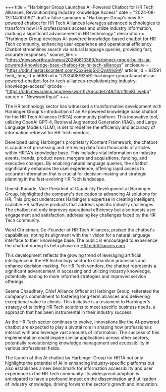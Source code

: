 +++
title = "Harbinger Group Launches AI-Powered Chatbot for HR Tech Alliances, Revolutionizing Industry Knowledge Access"
date = "2024-08-13T14:00:09Z"
draft = false
summary = "Harbinger Group's new AI-powered chatbot for HR Tech Alliances leverages advanced technologies to transform how HR professionals access and utilize industry information, marking a significant advancement in HR technology."
description = "Harbinger Group develops AI-powered knowledge-based chatbot for HR Tech community, enhancing user experience and operational efficiency. Chatbot streamlines search via natural language queries, providing fast, accurate responses."
source_link = "https://newsworthy.ai/news/20240813389/harbinger-group-builds-ai-powered-knowledge-base-chatbot-for-hr-tech-alliances"
enclosure = "https://cdn.filestackcontent.com/QoxSeigSKilQysNlx9lA"
article_id = 92591
feed_item_id = 5698
url = "/202408/92591-harbinger-group-launches-ai-powered-chatbot-for-hr-tech-alliances-revolutionizing-industry-knowledge-access"
qrcode = "https://cdn.newsramp.app/newsworthy/qrcode/248/13/riftlmKL.webp"
source = "Newsworthy.ai"
+++

<p>The HR technology sector has witnessed a transformative development with Harbinger Group's introduction of an AI-powered knowledge base chatbot for the HR Tech Alliances (HRTA) community platform. This innovative tool, utilizing OpenAI GPT-4, Retrieval Augmented Generation (RAG), and Large Language Models (LLM), is set to redefine the efficiency and accuracy of information retrieval for HR Tech vendors.</p><p>Developed using Harbinger's proprietary iContent Framework, the chatbot is capable of processing and retrieving data from thousands of articles within HRTA's knowledge base. This includes vital information on industry events, trends, product news, mergers and acquisitions, funding, and executive changes. By enabling natural language queries, the chatbot significantly enhances the user experience, offering rapid access to accurate information that is crucial for decision-making and strategic planning in the fast-evolving HR Tech landscape.</p><p>Umesh Kanade, Vice President of Capability Development at Harbinger Group, highlighted the company's dedication to advancing AI solutions for HR. This project underscores Harbinger's expertise in creating intelligent, scalable HR software products that address specific industry challenges. The chatbot not only improves operational efficiency but also boosts user engagement and satisfaction, addressing key challenges faced by the HR Tech community.</p><p>Ward Christman, Co-Founder of HR Tech Alliances, praised the chatbot's capabilities, noting its alignment with their vision for a natural language interface to their knowledge base. The public is encouraged to experience the chatbot during its beta phase on <a href='https://HRTechAlliances.com' rel='nofollow' target='_blank'>HRTechAlliances.com</a>.</p><p>This development reflects the growing trend of leveraging artificial intelligence in the HR technology sector to streamline processes and enhance decision-making. For HR Tech vendors, the chatbot represents a significant advancement in accessing and utilizing industry knowledge, potentially leading to more informed strategies and improved service offerings.</p><p>Seema Chaudhary, Chief Alliance Officer at Harbinger Group, reiterated the company's commitment to fostering long-term alliances and delivering exceptional value to clients. This initiative is a testament to Harbinger's strategy of tailoring HR Tech solutions to meet specific business needs, a approach that has been instrumental in their industry success.</p><p>As the HR Tech sector continues to evolve, innovations like the AI-powered chatbot are expected to play a pivotal role in shaping how professionals interact with and leverage vast amounts of information. The success of this implementation could inspire similar applications across other sectors, potentially revolutionizing knowledge management and accessibility in various professional fields.</p><p>The launch of this AI chatbot by Harbinger Group for HRTA not only highlights the potential of AI in enhancing industry-specific platforms but also establishes a new benchmark for information accessibility and user experience in the HR Tech community. Its widespread adoption is anticipated to have a profound impact on the dissemination and utilization of industry knowledge, driving forward the sector's growth and innovation.</p>